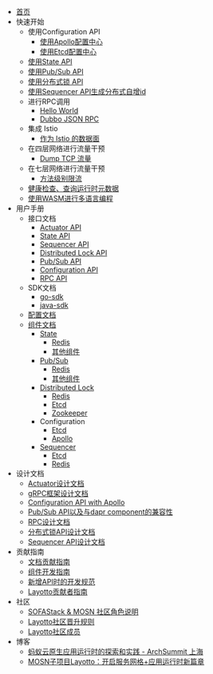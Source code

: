 - [首页](/zh/README.md)
- 快速开始
    - 使用Configuration API
        - [使用Apollo配置中心](zh/start/configuration/start-apollo.md)
        - [使用Etcd配置中心](zh/start/configuration/start.md)
    - [使用State API](zh/start/state/start.md)
    - [使用Pub/Sub API](zh/start/pubsub/start.md)
    - [使用分布式锁 API](zh/start/lock/start.md)
    - [使用Sequencer API生成分布式自增id](zh/start/sequencer/start.md)
    - 进行RPC调用
        - [Hello World](zh/start/rpc/helloworld.md)
        - [Dubbo JSON RPC](zh/start/rpc/dubbo_json_rpc.md)
    - 集成 Istio
        - [作为 Istio 的数据面](zh/start/istio/start.md)
    - 在四层网络进行流量干预
        - [Dump TCP 流量](zh/start/network_filter/tcpcopy.md)
    - 在七层网络进行流量干预
        - [方法级别限流](zh/start/stream_filter/flow_control.md)
    - [健康检查、查询运行时元数据](zh/start/actuator/start.md)
    - [使用WASM进行多语言编程](zh/start/wasm/start.md)
- 用户手册
    - 接口文档
        - [Actuator API](zh/api_reference/actuator/actuator.md)
        - [State API](zh/api_reference/state/reference.md)
        - [Sequencer API](zh/api_reference/sequencer/reference.md)
        - [Distributed Lock API](zh/api_reference/lock/reference.md)
        - [Pub/Sub API](zh/api_reference/pubsub/reference.md)
        - [Configuration API](zh/api_reference/configuration/reference.md)
        - [RPC API](zh/api_reference/rpc/reference.md)
    - SDK文档    
        - [go-sdk](zh/sdk_reference/go/start.md)
        - [java-sdk](zh/sdk_reference/java/start.md)
    - [配置文档](zh/configuration/overview.md)
    - [组件文档](zh/component_specs/overview.md)
        - [State](zh/component_specs/state/common.md)
            - [Redis](zh/component_specs/state/redis.md)
            - [其他组件](zh/component_specs/state/others.md)
        - [Pub/Sub](zh/component_specs/pubsub/common.md)
            - [Redis](zh/component_specs/pubsub/redis.md)
            - [其他组件](zh/component_specs/pubsub/others.md)
        - [Distributed Lock](zh/component_specs/lock/common.md)
            - [Redis](zh/component_specs/lock/redis.md)
            - [Etcd](zh/component_specs/lock/etcd.md)
            - [Zookeeper](zh/component_specs/lock/zookeeper.md)
        - Configuration
            - [Etcd](zh/component_specs/configuration/etcd.md)        
            - [Apollo](zh/component_specs/configuration/apollo.md)        
        - [Sequencer](zh/component_specs/sequencer/common.md)
            - [Etcd](zh/component_specs/sequencer/etcd.md)
            - [Redis](zh/component_specs/sequencer/redis.md)
- 设计文档
    - [Actuator设计文档](zh/design/actuator/actuator-design-doc.md)
    - [gRPC框架设计文档](zh/design/actuator/grpc-design-doc.md)
    - [Configuration API with Apollo](zh/design/configuration/configuration-api-with-apollo.md)
    - [Pub/Sub API以及与dapr component的兼容性](zh/design/pubsub/pubsub-api-and-compability-with-dapr-component.md)
    - [RPC设计文档](zh/design/rpc/rpc设计文档.md)
    - [分布式锁API设计文档](zh/design/lock/lock-api-design.md)    
    - [Sequencer API设计文档](zh/design/sequencer/design.md)    
- 贡献指南
    - [文档贡献指南](zh/development/contributing-doc.md)
    - [组件开发指南](zh/development/developing-component.md)
    - [新增API时的开发规范](zh/development/developing-api.md)
    - [Layotto贡献者指南](zh/development/CONTRIBUTING.md) 
- 社区
    - [SOFAStack & MOSN 社区角色说明](zh/community/governance.md)
    - [Layotto社区晋升规则](zh/community/promote.md)
    - [Layotto社区成员](zh/community/people.md)
- 博客
    - [蚂蚁云原生应用运行时的探索和实践 - ArchSummit 上海](zh/blog/exploration-and-practice-of-antcloud-native-application-runtime-archsummit-shanghai.md)
    - [MOSN子项目Layotto：开启服务网格+应用运行时新篇章](zh/blog/mosn-subproject-layotto-opening-a-new-chapter-in-service-grid-application-runtime/index.md)
